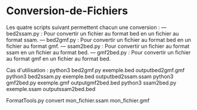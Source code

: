 # Conversion-de-Fichiers
Les quatre scripts suivant permettent chacun une conversion :
— bed2ssam.py : Pour convertir un fichier au format bed en un fichier au
format ssam.
— bed2gmf.py : Pour convertir un fichier au format bed en un fichier au
format gmf.
— ssam2bed.py : Pour convertir un fichier au format ssam en un fichier au
format bed.
— gmf2bed.py : Pour convertir un fichier au format gmf en un fichier au
format bed.

Cas d'utilisation :
python3 bed2gmf.py exemple.bed outputbed2gmf.gmf
python3 bed2ssam.py exemple.bed outputbed2ssam.ssam
python3 gmf2bed.py exemple.gmf outputgmf2bed.bed
python3 ssam2bed.py exemple.ssam outputssam2bed.bed

FormatTools.py convert mon_fichier.ssam mon_fichier.gmf
